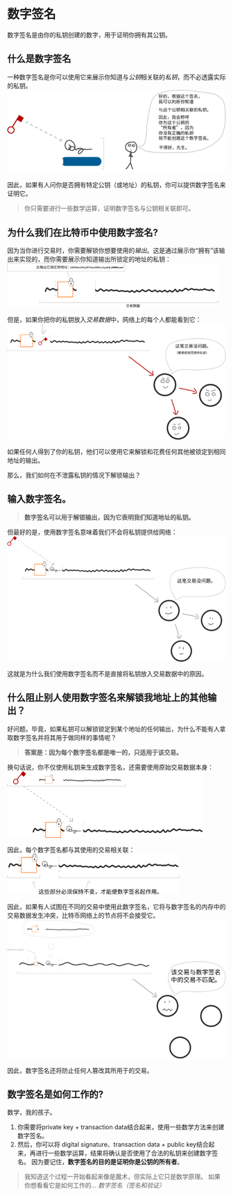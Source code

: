 # 数字签名
数字签名是由你的私钥创建的数字，用于证明你拥有其公钥。

## 什么是数字签名
一种数字签名是你可以使用它来展示你知道与*公钥*相关联的*私钥*，而不必透露实际的私钥。
![digital_signatures-1.png](img/Digital%20Signatures-1%20(1).png)

因此，如果有人问你是否拥有特定公钥（或地址）的私钥，你可以提供数字签名来证明它。

>你只需要进行一些数学运算，证明数字签名与公钥相关联即可。

## 为什么我们在比特币中使用数字签名?
因为当你进行交易时，你需要解锁你想要使用的*输出*。这是通过展示你“拥有”该输出来实现的，而你需要展示你知道输出所锁定的地址的私钥：
![digital_signatures-2.png](img/Digital%20Signatures-2%20(1).png)

但是，如果你把你的私钥放入*交易数据*中，网络上的每个人都能看到它：
![digital_signatures-3.png](img/Digital%20Signatures-3%20(1).png)

如果任何人得到了你的私钥，他们可以使用它来解锁和花费任何其他被锁定到相同地址的输出。

那么，我们如何在不泄露私钥的情况下解锁输出？

## 输入数字签名。

>**数字签名可以用于解锁输出，因为它表明我们知道地址的私钥。**

但最好的是，使用数字签名意味着我们不会将私钥提供给网络：
![digital_signatures-4.png](img/Digital%20Signatures-4%20(1).png)

这就是为什么我们使用数字签名而不是直接将私钥放入交易数据中的原因。

## 什么阻止别人使用数字签名来解锁我地址上的其他输出？
好问题。毕竟，如果私钥可以解锁锁定到某个地址的任何输出，为什么不能有人拿取数字签名并将其用于做同样的事情呢？

>**答案是：因为每个数字签名都是唯一的，只适用于该交易。**

换句话说，你不仅使用私钥来生成数字签名，还需要使用原始交易数据本身：
![digital_signatures-5.png](img/Digital%20Signatures-5%20(1).png)

因此，每个数字签名都与其使用的交易相关联：
![digital_signatures-6.png](img/Digital%20Signatures-6%20(1).png)

因此，如果有人试图在不同的交易中使用此数字签名，它将与数字签名的内存中的交易数据发生冲突，比特币网络上的节点将不会接受它。
![digital_signatures-7.png](img/Digital%20Signatures-7%20(1).png)

因此，数字签名还将防止任何人篡改其所用于的交易。

## 数字签名是如何工作的?
数学，我的孩子。

1. 你需要将private key + transaction data结合起来，使用一些数学方法来创建数字签名。
2. 然后，你可以将 digital signature、transaction data + public key结合起来，再进行一些数学运算，结果将确认是否使用了合法的私钥来创建数字签名。
因为要记住，**数字签名的目的是证明你是公钥的所有者**。

>我知道这个过程一开始看起来像是魔术，但实际上它只是数学原理。
如果你想看看它是如何工作的...
*数字签名（签名和验证）*